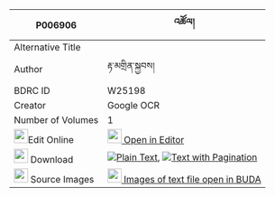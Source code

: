 |P006906|འཚོལ། 
| --- | --- 
|Alternative Title |
|Author| རྟ་མགྲིན་སྐྱབས།
|BDRC ID | W25198
|Creator | Google OCR
|Number of Volumes| 1
|<img width="25" src="https://img.icons8.com/color/25/000000/edit-property.png">Edit Online| [<img width="25" src="https://avatars.githubusercontent.com/u/45091458?s=200&v=4"> Open in Editor](http://editor.openpecha.org/P006906)
|<img width="25" src="https://img.icons8.com/fluent/48/000000/download-2.png"/>  Download | [![](https://img.icons8.com/color/20/000000/txt.png)Plain Text](https://github.com/Openpecha/P006906/releases/download/v1/tsol_plain_P006906.zip), [![](https://img.icons8.com/color/20/000000/txt.png)Text with Pagination](https://github.com/Openpecha/P006906/releases/download/v1/tsol_pages_P006906.zip)
|<img width="25" src="https://img.icons8.com/plasticine/100/000000/pictures-folder.png"/>  Source Images | [<img width="25" src="https://library.bdrc.io/icons/BUDA-small.svg"> Images of text file open in BUDA](https://library.bdrc.io/show/bdr:W25198)
